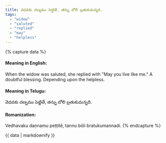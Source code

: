 ```yaml
---
title: వెధవకు దణ్నము పెట్టితే, తన్ను బోలి బ్రతుకుమన్నది.
tags:
  - "widow"
  - "saluted"
  - "replied"
  - "may"
  - "helpless"
---
```


{% capture data %}
#### Meaning in English:
When the widow was saluted, she replied with "May you live like me."
A doubtful blessing.
Depending upon the helpless.

#### Meaning in Telugu:
వెధవకు దణ్నము పెట్టితే, తన్ను బోలి బ్రతుకుమన్నది.

#### Romanization:
Vedhavaku daṇnamu peṭṭitē, tannu bōli bratukumannadi.
{% endcapture %}

{{ data | markdownify }}


